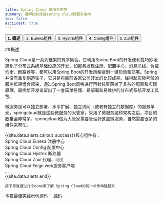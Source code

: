 ```yaml
---
title: Spring Cloud 微服务架构
summary: 讲解如何搭建spring cloud微服务架构
toc: false
asciicast: true
---
```

<div class="filters filters-big clearfix">
    <a href="spring-cloud.html"><button class="filter-button current"><strong>1. 概述</strong></button></a>
    <a href="spring-cloud-Eureka.html"><button class="filter-button">2. Eureka组件</button></a>
    <a href="spring-cloud-Hystrix.html"><button class="filter-button">3. Hystrix组件</button></a>
    <a href="spring-cloud-Config.html"><button class="filter-button">4. Config组件</button></a>
    <a href="spring-cloud-Zull.html"><button class="filter-button">5. Zull组件</button></a>
</div>

<div id="toc"></div>

##概述

Spring Cloud是一系列框架的有序集合。它利用Spring Boot的开发便利性巧妙地简化了分布式系统基础设施的开发，如服务发现注册、配置中心、消息总线、负载均衡、断路器等，都可以用Spring Boot的开发风格做到一键启动和部署。Spring并没有重复制造轮子，它只是将目前各家公司开发的比较成熟、经得起实际考验的服务框架组合起来，通过Spring Boot风格进行再封装屏蔽掉了复杂的配置和实现原理，最终给开发者留出了一套简单易懂、易部署和易维护的分布式系统开发工具包。

微服务是可以独立部署、水平扩展、独立访问（或者有独立的数据库）的服务单元，springcloud就是这些微服务的大管家，采用了微服务这种架构之后，项目的数量会非常多，springcloud做为大管家需要管理好这些微服务，自然需要很多的组件来帮忙。

{{site.data.alerts.callout_success}}核心组件有：<br>
 	Spring Cloud Eureka     注册中心<br>
    Spring Cloud Config 	配置中心<br>
    Spring Cloud Hystrix  	断路器<br>
    Spring Cloud Zuul   	代理、网关<br>
    Spring Cloud Feign  	web服务客户端<br>
    ...<br>
 {{site.data.alerts.end}}
   
    接下来就通过几个demo来了解 Spring Cloud如何一步步构建起来

本篇最佳实践示例源码：
[源码](https://github.com/goodrain-apps/spring-cloud-demo.git)












